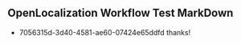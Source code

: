 ## OpenLocalization Workflow Test MarkDown
* 7056315d-3d40-4581-ae60-07424e65ddfd thanks!

<!--HONumber=Jul16_HO5-->



